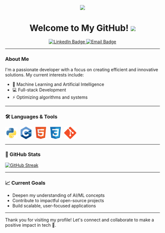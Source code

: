 <div id="header" align="center">
  <img src="https://media.giphy.com/media/M9gbBd9nbDrOTu1Mqx/giphy.gif" width="100"/>
  <h1>
    Welcome to My GitHub! 
    <img src="https://media.giphy.com/media/hvRJCLFzcasrR4ia7z/giphy.gif" width="30px"/>
  </h1>
  <div id="badges">
    <a href="[https://linkedin.com/in/your-linkedin](https://www.linkedin.com/in/awais-khan-bbb205264/)">
      <img src="https://img.shields.io/badge/LinkedIn-blue?style=for-the-badge&logo=LinkedIn&logoColor=white" alt="LinkedIn Badge"/>
    </a>
    <a href="mailto:ssc.awaiskhan.2409@gmail.com">
      <img src="https://img.shields.io/badge/Email-green?style=for-the-badge&logo=Gmail&logoColor=white" alt="Email Badge"/>
    </a>
  </div>
</div>

---

### About Me
I'm a passionate developer with a focus on creating efficient and innovative solutions. My current interests include:

- 🧠 Machine Learning and Artificial Intelligence  
- 💻 Full-stack Development  
- ⚡ Optimizing algorithms and systems  

---

### 🛠 Languages & Tools
<div>
  <img src="https://github.com/devicons/devicon/blob/master/icons/python/python-original.svg" title="Python" alt="Python" width="40" height="40"/>&nbsp;
  <img src="https://github.com/devicons/devicon/blob/master/icons/cplusplus/cplusplus-original.svg" title="C++" alt="C++" width="40" height="40"/>&nbsp;
  <img src="https://github.com/devicons/devicon/blob/master/icons/html5/html5-original.svg" title="HTML5" alt="HTML" width="40" height="40"/>&nbsp;
  <img src="https://github.com/devicons/devicon/blob/master/icons/css3/css3-original.svg" title="CSS3" alt="CSS" width="40" height="40"/>&nbsp;
  <img src="https://github.com/devicons/devicon/blob/master/icons/git/git-original.svg" title="Git" alt="Git" width="40" height="40"/>&nbsp;
</div>

---

### 🚀 GitHub Stats
[![GitHub Streak](http://github-readme-streak-stats.herokuapp.com?user=your-username&theme=dark&background=000000)](https://git.io/streak-stats)

---

### 📈 Current Goals
- Deepen my understanding of AI/ML concepts  
- Contribute to impactful open-source projects  
- Build scalable, user-focused applications  

---

Thank you for visiting my profile! Let's connect and collaborate to make a positive impact in tech 🚀.
